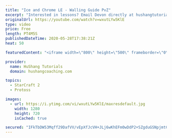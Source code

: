 ```yaml
---
title: "Ice and Chrome LE - Walling Guide PvZ"
excerpt: "Interested in lessons? Email Devon directly at hushangtutorials@outlook.com ------------------------------------------------------------------------------------------------------- Want to support HuShang Tutorials directly? Patreon is a website where you can contribute a monthly donation that will help"
originalUrl: https://youtube.com/watch?v=wxutLYw5KlE
type: video
price: Free
length: PT4M5S
publishedDateTime: 2020-05-28T17:38:21Z
heat: 50

featuredContent: "<iframe width=\"800\" height=\"500\" frameborder=\"0\" src=\"https://www.youtube.com/embed/wxutLYw5KlE\" allow=\"accelerometer; autoplay; encrypted-media; gyroscope; picture-in-picture\" allowfullscreen></iframe>"

provider:
  name: HuShang Tutorials
  domain: hushangcoaching.com

topics:
  - StarCraft 2
  - Protoss

images:
  - url: https://i.ytimg.com/vi/wxutLYw5KlE/maxresdefault.jpg
    width: 1280
    height: 720
    isCached: true

secured: "IFkTbDW53Mqff29DafVV/vEpXfJcVH+JLj6wKhEFm0wDdP2+SZgduGSNpjmtCGpP6zrJf6T2i2Ky8QBP0U4yn5r2LUzkTQwR4OmPg/yoOQijB8rnbch5/EkTzNzjv01nR4GKg7j8C09Yhw4MPqSKTOA7p+QIYnHrxh8AnYLMZwAZEqvBlX/ah6PyhnPXy6wRmLpahX1iVUp9yne/agwzdtStDTM25F6S9qcmbyvxDSneVqXZ0Wjvu38iep6xxHdnyWNkxQBX19RhJoUr0aGPHB9KmypZrxNK21gCAvl6hnrEjsP0LOkwH8NFVIjWMoHdrSs0dh0SNcP0Y4Nqu57BYhXZ/ufnbP7hEkl51Pbu89ECvBlOQCWreJztrFDGWy9V8IUTFtJn/Aq7u4UpuyjbRfKn/xJvDignH2ZVWlODU5U=;yoqh4JVL4e5BLo0QK5/bgg=="
---
```


